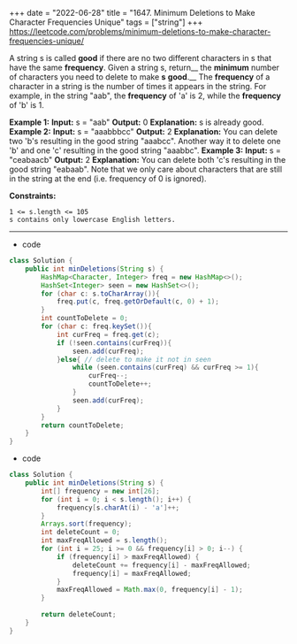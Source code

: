 +++ 
date = "2022-06-28"
title = "1647. Minimum Deletions to Make Character Frequencies Unique"
tags = ["string"]
+++
https://leetcode.com/problems/minimum-deletions-to-make-character-frequencies-unique/

A string s is called **good** if there are no two different characters in s that have the same **frequency**.
Given a string s, return__ the **minimum** number of characters you need to delete to make __s__ **good**.__
The **frequency** of a character in a string is the number of times it appears in the string. For example, in the string "aab", the **frequency** of 'a' is 2, while the **frequency** of 'b' is 1.
 
**Example 1:**
**Input:** s = "aab" **Output:** 0 **Explanation:** s is already good. 
**Example 2:**
**Input:** s = "aaabbbcc" **Output:** 2 **Explanation:** You can delete two 'b's resulting in the good string "aaabcc". Another way it to delete one 'b' and one 'c' resulting in the good string "aaabbc".
**Example 3:**
**Input:** s = "ceabaacb" **Output:** 2 **Explanation:** You can delete both 'c's resulting in the good string "eabaab". Note that we only care about characters that are still in the string at the end (i.e. frequency of 0 is ignored). 
 
**Constraints:**
 	
	1 <= s.length <= 105 	
	s contains only lowercase English letters.

---
- code
```java
class Solution {
    public int minDeletions(String s) {
        HashMap<Character, Integer> freq = new HashMap<>();
        HashSet<Integer> seen = new HashSet<>();
        for (char c: s.toCharArray()){
            freq.put(c, freq.getOrDefault(c, 0) + 1);
        }
        int countToDelete = 0;
        for (char c: freq.keySet()){
            int curFreq = freq.get(c);
            if (!seen.contains(curFreq)){
                seen.add(curFreq);
            }else{ // delete to make it not in seen
                while (seen.contains(curFreq) && curFreq >= 1){
                    curFreq--;
                    countToDelete++;
                }
                seen.add(curFreq);
            }
        }
        return countToDelete;
    }
}
```
- code
```java
class Solution {
    public int minDeletions(String s) {
        int[] frequency = new int[26];
        for (int i = 0; i < s.length(); i++) {
            frequency[s.charAt(i) - 'a']++;
        }
        Arrays.sort(frequency);
        int deleteCount = 0;
        int maxFreqAllowed = s.length();
        for (int i = 25; i >= 0 && frequency[i] > 0; i--) {
            if (frequency[i] > maxFreqAllowed) {
                deleteCount += frequency[i] - maxFreqAllowed;
                frequency[i] = maxFreqAllowed;
            }
            maxFreqAllowed = Math.max(0, frequency[i] - 1);
        }
        
        return deleteCount;
    }     
}
```
